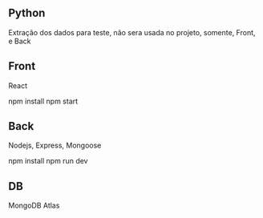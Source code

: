 ## Python
Extração dos dados para teste, não sera usada no projeto, somente, Front, e Back

## Front
React

npm install
npm start

## Back
Nodejs, Express, Mongoose

npm install
npm run dev

## DB
MongoDB Atlas    
    
